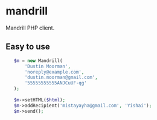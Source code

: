 mandrill
========

Mandrill PHP client.

## Easy to use
```php
   $m = new Mandrill(
       'Dustin Moorman',
       'noreply@example.com', 
       'dustin.moorman@gmail.com', 
       '55555555555ANJCuUF-qg'
   );
 
   $m->setHTML($html);
   $m->addRecipient('mistayayha@gmail.com', 'Yishai');
   $m->send();
```
